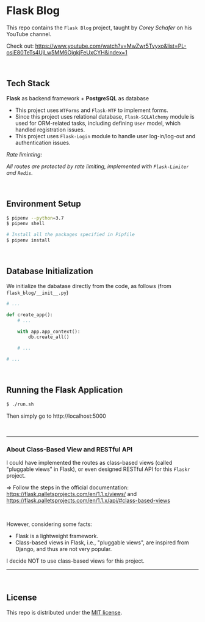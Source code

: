 # Flask Blog

This repo contains the `Flask Blog` project, taught by *Corey Schafer* on his YouTube channel.

Check out: https://www.youtube.com/watch?v=MwZwr5Tvyxo&list=PL-osiE80TeTs4UjLw5MM6OjgkjFeUxCYH&index=1

<br>

## Tech Stack

**Flask** as backend framework + **PostgreSQL** as database

* This project uses `WTForms` and `Flask-WTF` to implement forms.
* Since this project uses relational database,  `Flask-SQLAlchemy` module is used for ORM-related tasks, including defining `User` model, which handled registration issues.
* This project uses `Flask-Login` module to handle user log-in/log-out and authentication issues.

*Rate liminting:*

*All routes are protected by rate limiting, implemented with `Flask-Limiter` and `Redis`.*

<br>

## Environment Setup

```bash
$ pipenv --python=3.7
$ pipenv shell

# Install all the packages specified in Pipfile
$ pipenv install
```

<br>

## Database Initialization

We initialize the dabatase directly from the code, as follows (from `flask_blog/__init__.py`)

```python
# ...

def create_app():
    # ...

    with app.app_context():
        db.create_all()

    # ...

# ...
```

<br>

## Running the Flask Application

```bash
$ ./run.sh
```

Then simply go to http://localhost:5000

<br>

***

### About Class-Based View and RESTful API

I could have implemented the routes as class-based views (called "pluggable views" in Flask), or even designed RESTful API for this `Flaskr` project.

=> Follow the steps in the official documentation: https://flask.palletsprojects.com/en/1.1.x/views/ and https://flask.palletsprojects.com/en/1.1.x/api/#class-based-views

<br>

However, considering some facts:

- Flask is a lightweight framework.
- Class-based views in Flask, i.e., "pluggable views", are inspired from Django, and thus are not very popular.

I decide NOT to use class-based views for this project.

***

<br>

## License

This repo is distributed under the <a href="https://github.com/Ziang-Lu/Flask-Blog/blob/master/LICENSE">MIT license</a>.